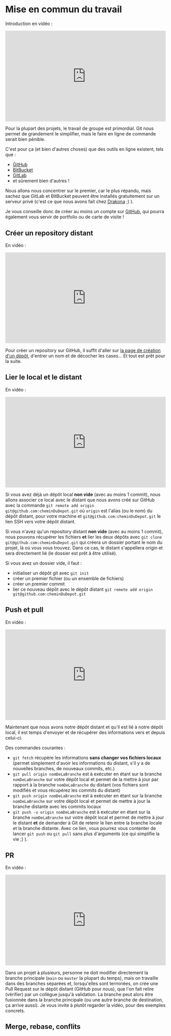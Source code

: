 # Mise en commun du travail

Introduction en vidéo : 

<div style="position: relative; padding-bottom: 56.25%; height: 0;"><iframe src="https://www.loom.com/embed/b3e98e3f1df34ddfa2cf73f94b49b449" frameborder="0" webkitallowfullscreen mozallowfullscreen allowfullscreen style="position: absolute; top: 0; left: 0; width: 100%; height: 100%;"></iframe></div>

Pour la plupart des projets, le travail de groupe est primordial. Git nous permet de grandement le simplifier, mais le faire en ligne de commande serait bien pénible.

C'est pour ça (et bien d'autres choses) que des outils en ligne existent, tels que :
- [GitHub](https://www.github.com)
- [BitBucket](https://bitbucket.org)
- [GitLab](https://gitlab.com)
- et sûrement bien d'autres !

Nous allons nous concentrer sur le premier, car le plus répandu, mais sachez que GitLab et BitBucket peuvent être installés gratuitement sur un serveur privé (c'est ce que nous avons fait chez [Drakona](https://www.drakolab.fr) ;) ).

Je vous conseille donc de créer au moins un compte sur [GitHub](https://www.github.com), qui pourra également vous servir de portfolio ou de carte de visite !

## Créer un repository distant

En vidéo : 

<div style="position: relative; padding-bottom: 56.25%; height: 0;"><iframe src="https://www.loom.com/embed/a3220709a8304d1c9f9b98fc1f204a51" frameborder="0" webkitallowfullscreen mozallowfullscreen allowfullscreen style="position: absolute; top: 0; left: 0; width: 100%; height: 100%;"></iframe></div>

Pour créer un repository sur GitHub, il suffit d'aller sur [la page de création d'un dépôt](https://github.com/new), d'entrer un nom et de décocher les cases... Et tout est prêt pour la suite.

## Lier le local et le distant

En vidéo :

<div style="position: relative; padding-bottom: 56.25%; height: 0;"><iframe src="https://www.loom.com/embed/ba54e2869b2649299a88f5b7a57ac570" frameborder="0" webkitallowfullscreen mozallowfullscreen allowfullscreen style="position: absolute; top: 0; left: 0; width: 100%; height: 100%;"></iframe></div>

Si vous avez déjà un dépôt local **non vide** (avec au moins 1 commit), nous allons associer ce local avec le distant que nous avons créé sur GitHub avec la commande
`git remote add origin git@github.com:cheminDuDepot.git` où `origin` est l'alias (ou le nom) du dépôt distant, pour votre machine et `git@github.com:cheminDuDepot.git` le lien SSH vers votre dépôt distant.

Si vous n'avez qu'un repository distant **non vide** (avec au moins 1 commit), nous pouvons récupérer les fichiers **et** lier les deux dépôts avec 
`git clone git@github.com:cheminDuDepot.git` qui créera un dossier portant le nom du projet, là où vous vous trouvez.
Dans ce cas, le distant s'appellera origin et sera directement lié (le dossier est prêt à être utilisé).

Si vous avez un dossier vide, il faut :
- initialiser un dépôt git avec `git init`
- créer un premier fichier (ou un ensemble de fichiers)
- créer un premier commit
- lier ce nouveau dépôt avec le dépôt distant `git remote add origin git@github.com:cheminDuDepot.git`

## Push et pull

En vidéo :

<div style="position: relative; padding-bottom: 56.25%; height: 0;"><iframe src="https://www.loom.com/embed/dc3c6c9609ab48b6824ff7c3eeb69f91" frameborder="0" webkitallowfullscreen mozallowfullscreen allowfullscreen style="position: absolute; top: 0; left: 0; width: 100%; height: 100%;"></iframe></div>

Maintenant que nous avons notre dépôt distant et qu'il est lié à notre dépôt local, il est temps d'envoyer et de récupérer des informations vers et depuis celui-ci.

Des commandes courantes :
- `git fetch` récupère les informations **sans changer vos fichiers locaux** (permet simplement d'avoir les informations du distant, s'il y a de nouvelles branches, de nouveaux commits, etc.)
- `git pull origin nomDeLaBranche` est à exécuter en étant sur la branche `nomDeLaBranche` sur votre dépôt local et permet de la mettre à jour par rapport à la branche `nomDeLaBranche` du distant (vos fichiers sont modifiés et vous récupérez les commits du distant)
- `git push origin nomDeLaBranche` est à exécuter en étant sur la branche `nomDeLaBranche` sur votre dépôt local et permet de mettre à jour la branche distante avec les commits locaux
- `git push -u origin nomDeLaBranche` est à exécuter en étant sur la branche `nomDeLaBranche` sur votre dépôt local et permet de mettre à jour le distant **et** de demander à Git de retenir le lien entre la branche locale et la branche distante. Avec ce lien, vous pourrez vous contenter de lancer `git push` ou `git pull` sans plus d'arguments (ce qui simplifie la vie ;) ).

## PR

En vidéo :

<div style="position: relative; padding-bottom: 56.25%; height: 0;"><iframe src="https://www.loom.com/embed/9d97b712d3ab448399f93663ccaaf42f" frameborder="0" webkitallowfullscreen mozallowfullscreen allowfullscreen style="position: absolute; top: 0; left: 0; width: 100%; height: 100%;"></iframe></div>

Dans un projet à plusieurs, personne ne doit modifier directement la branche principale (`main` ou `master` la plupart du temps), mais on travaille dans des branches séparées et, lorsqu'elles sont terminées, on crée une Pull Request sur le dépôt distant (GitHub pour nous), que l'on fait relire (vérifier) par un collègue jusqu'à validation. La branche peut alors être fusionnée dans la branche principale (ou une autre branche de destination, ça arrive aussi). Je vous invite à plutôt regarder la vidéo, pour des exemples concrets.

## Merge, rebase, conflits
